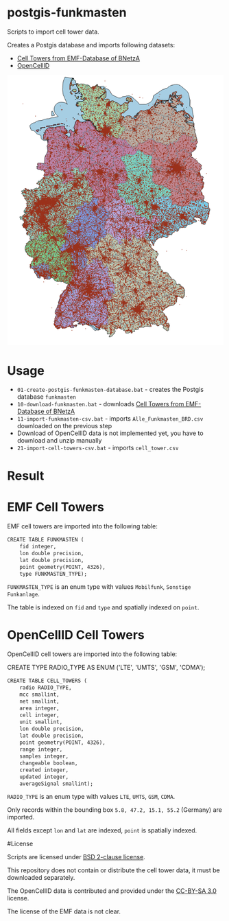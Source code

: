 # postgis-funkmasten

Scripts to import cell tower data.

Creates a Postgis database and imports following datasets:

* [Cell Towers from EMF-Database of BNetzA](https://github.com/dahilzen/Mobilfunk-Scrape)
* [OpenCellID](http://opencellid.org/downloads/)

![Cell Towers from EMF Database of BNetzA - Screenshot from QGIS](assets/images/emf-funkmasten.png)

# Usage

* `01-create-postgis-funkmasten-database.bat` - creates the Postgis database `funkmasten`
* `10-download-funkmasten.bat` - downloads [Cell Towers from EMF-Database of BNetzA](https://github.com/dahilzen/Mobilfunk-Scrape)
* `11-import-funkmasten-csv.bat` - imports `Alle_Funkmasten_BRD.csv` downloaded on the previous step
* Download of OpenCellID data is not implemented yet, you have to download and unzip manually
* `21-import-cell-towers-csv.bat` - imports `cell_tower.csv`

# Result

# EMF Cell Towers

EMF cell towers are imported into the following table:

```
CREATE TABLE FUNKMASTEN (
	fid integer,
	lon double precision,
	lat double precision,
	point geometry(POINT, 4326),
	type FUNKMASTEN_TYPE);
```

`FUNKMASTEN_TYPE` is an enum type with values `Mobilfunk`, `Sonstige Funkanlage`.

The table is indexed on `fid` and `type` and spatially indexed on `point`.

# OpenCellID Cell Towers

OpenCellID cell towers are imported into the following table:

CREATE TYPE RADIO_TYPE AS ENUM ('LTE', 'UMTS', 'GSM', 'CDMA');

```
CREATE TABLE CELL_TOWERS (
	radio RADIO_TYPE,
	mcc smallint,
	net smallint,
	area integer,
	cell integer,
	unit smallint,
	lon double precision,
	lat double precision,
	point geometry(POINT, 4326),
	range integer,
	samples integer,
	changeable boolean,
	created integer,
	updated integer,
	averageSignal smallint);
```

`RADIO_TYPE` is an enum type with values `LTE`, `UMTS`, `GSM`, `CDMA`.

Only records within the bounding box `5.8, 47.2, 15.1, 55.2` (Germany) are imported.

All fields except `lon` and `lat` are indexed, `point` is spatially indexed.

#License

Scripts are licensed under [BSD 2-clause license](LICENSE).

This repository does not contain or distribute the cell tower data, it must be downloaded separately.

The OpenCellID data is contributed and provided under the [CC-BY-SA 3.0](http://creativecommons.org/licenses/by-sa/3.0/) license.

The license of the EMF data is not clear.